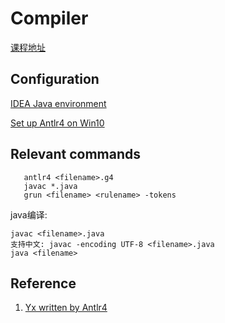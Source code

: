 # Compiler

[课程地址](https://github.com/ACMClassCourses/Compiler-Design-Implementation)

## Configuration
[IDEA Java environment](https://blog.csdn.net/brytlevson/article/details/106461319?spm=1001.2014.3001.5506)

[Set up Antlr4 on Win10](https://github.com/antlr/antlr4/blob/master/doc/getting-started.md)

## Relevant commands

```
   antlr4 <filename>.g4
   javac *.java
   grun <filename> <rulename> -tokens
```

java编译:

```
javac <filename>.java 
支持中文: javac -encoding UTF-8 <filename>.java
java <filename>
```

## Reference

1. [Yx written by Antlr4](https://github.com/ZYHowell/Yx/tree/1c1a74e8e636cf64d2e6f73975cfb2cf50f69cca)